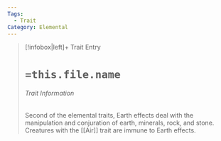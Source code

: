 ```yaml
---
Tags:
  - Trait
Category: Elemental
---
```

> [!infobox|left]+ Trait Entry
> # `=this.file.name`
> ###### Trait Information
> Second of the elemental traits, Earth effects deal with the manipulation and conjuration of earth, minerals, rock, and stone. Creatures with the [[Air]] trait are immune to Earth effects.